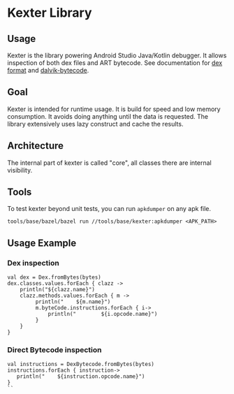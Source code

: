 # Kexter Library

## Usage
Kexter is the library powering Android Studio Java/Kotlin debugger.
It allows inspection of both dex files and ART bytecode. See documentation for
[dex format](https://source.android.com/docs/core/runtime/dex-format) and
[dalvik-bytecode](https://source.android.com/docs/core/runtime/dalvik-bytecode).


## Goal
Kexter is intended for runtime usage. It is build for speed and low
memory consumption. It avoids doing anything until the data is requested.
The library extensively uses lazy construct and cache the results.

## Architecture
The internal part of kexter is called "core", all classes there
are internal visibility.

## Tools
To test kexter beyond unit tests, you can run `apkdumper` on any apk file.

```
tools/base/bazel/bazel run //tools/base/kexter:apkdumper <APK_PATH>
```


## Usage Example

### Dex inspection

```
val dex = Dex.fromBytes(bytes)
dex.classes.values.forEach { clazz ->
    println("${clazz.name}")
    clazz.methods.values.forEach { m ->
         println("    ${m.name}")
         m.byteCode.instructions.forEach { i->
             println("        ${i.opcode.name}")
         }
    }
}
```

### Direct Bytecode inspection
```
val instructions = DexBytecode.fromBytes(bytes)
instructions.forEach { instruction->
   println("    ${instruction.opcode.name}")
}
``
